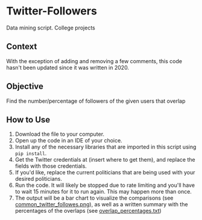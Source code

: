 # Twitter-Followers
Data mining script. College projects

## Context
With the exception of adding and removing a few comments, this code hasn't been updated since it was written in 2020.

## Objective
Find the number/percentage of followers of the given users that overlap

## How to Use
1. Download the file to your computer.
2. Open up the code in an IDE of your choice.
3. Install any of the necessary libraries that are imported in this script using `pip install`.
4. Get the Twitter credentials at (insert where to get them), and replace the fields with those credentials.
5. If you'd like, replace the current politicians that are being used with your desired politicians.
6. Run the code. It will likely be stopped due to rate limiting and you'll have to wait 15 minutes for it to run again. This may happen more than once.
7. The output will be a bar chart to visualize the comparisons (see [common_twitter_followes.png](https://github.com/sharellcodes/Twitter-Followers/blob/main/common_twitter_followers.png)), as well as a written summary with the percentages of the overlaps (see [overlap_percentages.txt](https://github.com/sharellcodes/Twitter-Followers/blob/main/overlap_percentages.txt))
